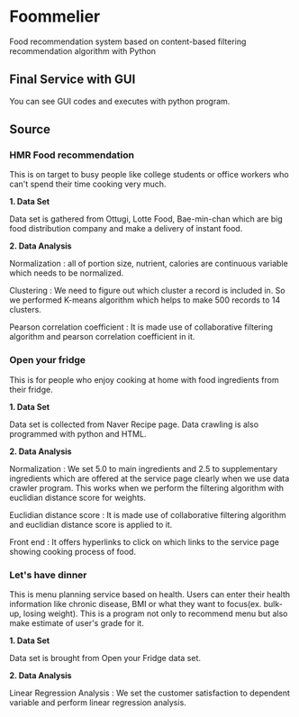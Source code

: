 # Foommelier
Food recommendation system based on content-based filtering recommendation algorithm with Python

## Final Service with GUI
You can see GUI codes and executes with python program.

## Source 

### HMR Food recommendation
This is on target to busy people like college students or office workers who can't spend their time cooking very much.

 __1. Data Set__
 
  Data set is gathered from Ottugi, Lotte Food, Bae-min-chan which are big food distribution company and make a delivery of instant food.
  
  
 __2. Data Analysis__

  Normalization 
  : all of portion size, nutrient, calories are continuous variable which needs to be normalized.

  Clustering
  : We need to figure out which cluster a record is included in. So we performed K-means algorithm which helps to make 500 records to 14 clusters.

  Pearson correlation coefficient
  : It is made use of collaborative filtering algorithm and pearson correlation coefficient in it. 


### Open your fridge
 This is for people who enjoy cooking at home with food ingredients from their fridge.


 __1. Data Set__

  Data set is collected from Naver Recipe page. Data crawling is also programmed with python and HTML. 
 
 
 __2. Data Analysis__
 
  Normalization
  : We set 5.0 to main ingredients and 2.5 to supplementary ingredients which are offered at the service page clearly when we use data       crawler program. This works when we perform the filtering algorithm with euclidian distance score for weights.
  
  Euclidian distance score
  : It is made use of collaborative filtering algorithm and euclidian distance score is applied to it.
  
  
  Front end
  : It offers hyperlinks to click on which links to the service page showing cooking process of food.


### Let's have dinner 
 This is menu planning service based on health. Users can enter their health information like chronic disease, BMI or what they want to focus(ex. bulk-up, losing weight). This is a program not only to recommend menu but also make estimate of user's grade for it.
 
 
 __1. Data Set__

  Data set is brought from Open your Fridge data set. 
  
  
 __2. Data Analysis__

  Linear Regression Analysis
  : We set the customer satisfaction to dependent variable and perform linear regression analysis.
  
